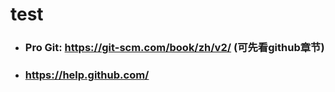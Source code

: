 # test


- ### Pro Git: https://git-scm.com/book/zh/v2/  (可先看github章节)
- ### https://help.github.com/
